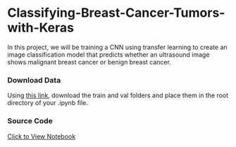 # Classifying-Breast-Cancer-Tumors-with-Keras

In this project, we will be training a CNN using transfer learning to create an image classification model that predicts whether an ultrasound image shows malignant breast cancer or benign breast cancer.

### Download Data

Using [this link](https://www.kaggle.com/datasets/vuppalaadithyasairam/ultrasound-breast-images-for-breast-cancer), download the train and val folders and place them in the root directory of your .ipynb file. 

### Source Code 

[Click to View Notebook](https://github.com/danplotkin/Classifying-Breast-Cancer-Tumors-with-Keras/blob/main/BreastCancerClassification.ipynb)

